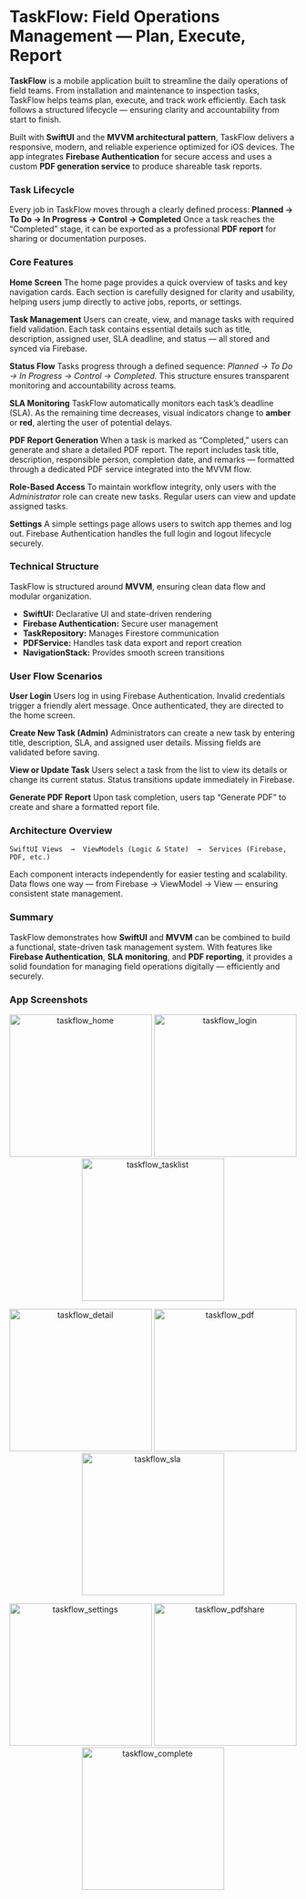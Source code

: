 # TaskFlow: Field Operations Management — Plan, Execute, Report
**TaskFlow** is a mobile application built to streamline the daily operations of field teams. From installation and maintenance to inspection tasks, TaskFlow helps teams plan, execute, and track work efficiently. Each task follows a structured lifecycle — ensuring clarity and accountability from start to finish.

Built with **SwiftUI** and the **MVVM architectural pattern**, TaskFlow delivers a responsive, modern, and reliable experience optimized for iOS devices. The app integrates **Firebase Authentication** for secure access and uses a custom **PDF generation service** to produce shareable task reports.

### Task Lifecycle
Every job in TaskFlow moves through a clearly defined process:
**Planned → To Do → In Progress → Control → Completed**
Once a task reaches the “Completed” stage, it can be exported as a professional **PDF report** for sharing or documentation purposes.

### Core Features
**Home Screen**
The home page provides a quick overview of tasks and key navigation cards. Each section is carefully designed for clarity and usability, helping users jump directly to active jobs, reports, or settings.

**Task Management**
Users can create, view, and manage tasks with required field validation. Each task contains essential details such as title, description, assigned user, SLA deadline, and status — all stored and synced via Firebase.

**Status Flow**
Tasks progress through a defined sequence: *Planned → To Do → In Progress → Control → Completed.*
This structure ensures transparent monitoring and accountability across teams.

**SLA Monitoring**
TaskFlow automatically monitors each task’s deadline (SLA). As the remaining time decreases, visual indicators change to **amber** or **red**, alerting the user of potential delays.

**PDF Report Generation**
When a task is marked as “Completed,” users can generate and share a detailed PDF report. The report includes task title, description, responsible person, completion date, and remarks — formatted through a dedicated PDF service integrated into the MVVM flow.

**Role-Based Access**
To maintain workflow integrity, only users with the *Administrator* role can create new tasks. Regular users can view and update assigned tasks.

**Settings**
A simple settings page allows users to switch app themes and log out. Firebase Authentication handles the full login and logout lifecycle securely.

### Technical Structure
TaskFlow is structured around **MVVM**, ensuring clean data flow and modular organization.

* **SwiftUI:** Declarative UI and state-driven rendering
* **Firebase Authentication:** Secure user management
* **TaskRepository:** Manages Firestore communication
* **PDFService:** Handles task data export and report creation
* **NavigationStack:** Provides smooth screen transitions

### User Flow Scenarios
**User Login**
Users log in using Firebase Authentication. Invalid credentials trigger a friendly alert message.
Once authenticated, they are directed to the home screen.

**Create New Task (Admin)**
Administrators can create a new task by entering title, description, SLA, and assigned user details. Missing fields are validated before saving.

**View or Update Task**
Users select a task from the list to view its details or change its current status. Status transitions update immediately in Firebase.

**Generate PDF Report**
Upon task completion, users tap “Generate PDF” to create and share a formatted report file.

### Architecture Overview
```
SwiftUI Views  →  ViewModels (Logic & State)  →  Services (Firebase, PDF, etc.)
```
Each component interacts independently for easier testing and scalability.
Data flows one way — from Firebase → ViewModel → View — ensuring consistent state management.

### Summary
TaskFlow demonstrates how **SwiftUI** and **MVVM** can be combined to build a functional, state-driven task management system. With features like **Firebase Authentication**, **SLA monitoring**, and **PDF reporting**, it provides a solid foundation for managing field operations digitally — efficiently and securely.

### App Screenshots

<p align="center">
  <img src="https://github.com/user-attachments/assets/90092ddc-7100-488a-8230-7e28d903c240" alt="taskflow_home" width="250"/>
  <img src="https://github.com/user-attachments/assets/dca8f9c8-df86-4381-8027-103411cb8226" alt="taskflow_login" width="250"/>
  <img src="https://github.com/user-attachments/assets/747aafa5-8122-4fce-8342-177132534ea2" alt="taskflow_tasklist" width="250"/>
</p>

<p align="center">
  <img src="https://github.com/user-attachments/assets/c992d40e-cbb4-4f17-b965-7ef5471970d0" alt="taskflow_detail" width="250"/>
  <img src="https://github.com/user-attachments/assets/38909400-f3a8-4c72-b20f-627a644afdb8" alt="taskflow_pdf" width="250"/>
  <img src="https://github.com/user-attachments/assets/93edbbc5-4d59-4b4c-8260-536a2f9982d9" alt="taskflow_sla" width="250"/>
</p>


<p align="center">
  <img src="https://github.com/user-attachments/assets/8959a56f-19e6-4cc3-87a7-6e9cb13fccc1" alt="taskflow_settings" width="250"/>
  <img src="https://github.com/user-attachments/assets/e2555349-690c-48be-80d8-3c231a5e6764" alt="taskflow_pdfshare" width="250"/>
  <img src="https://github.com/user-attachments/assets/a15c370e-8de0-4020-b224-1ed6161c87cf" alt="taskflow_complete" width="250"/>
</p>


